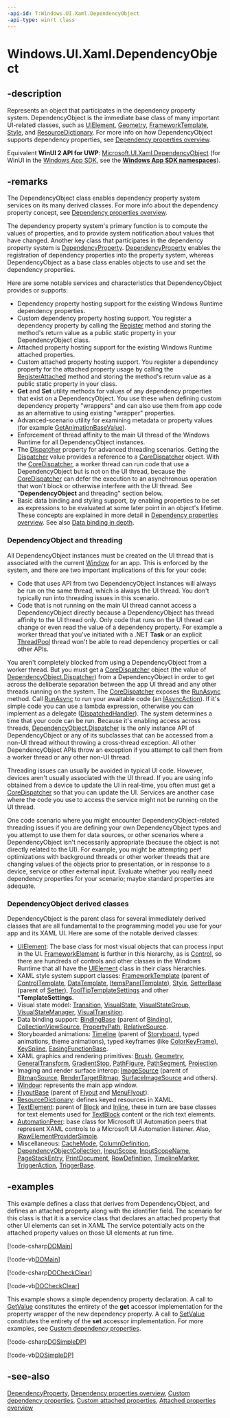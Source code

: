 ```yaml
---
-api-id: T:Windows.UI.Xaml.DependencyObject
-api-type: winrt class
---
```


<!-- Class syntax.
public class DependencyObject : Windows.UI.Xaml.IDependencyObject, Windows.UI.Xaml.IDependencyObject2
-->

# Windows.UI.Xaml.DependencyObject

## -description
Represents an object that participates in the dependency property system. DependencyObject is the immediate base class of many important UI-related classes, such as [UIElement](uielement.md), [Geometry](../windows.ui.xaml.media/geometry.md), [FrameworkTemplate](frameworktemplate.md), [Style](style.md), and [ResourceDictionary](resourcedictionary.md). For more info on how DependencyObject supports dependency properties, see [Dependency properties overview](/windows/uwp/xaml-platform/dependency-properties-overview).

Equivalent **WinUI 2 API for UWP**: [Microsoft.UI.Xaml.DependencyObject](/windows/winui/api/microsoft.ui.xaml.dependencyobject) (for WinUI in the [Windows App SDK](/windows/apps/windows-app-sdk/), see the **[Windows App SDK namespaces](/windows/windows-app-sdk/api/winrt/)**).

## -remarks
The DependencyObject class enables dependency property system services on its many derived classes. For more info about the dependency property concept, see [Dependency properties overview](/windows/uwp/xaml-platform/dependency-properties-overview).

The dependency property system's primary function is to compute the values of properties, and to provide system notification about values that have changed. Another key class that participates in the dependency property system is [DependencyProperty](dependencyproperty.md). [DependencyProperty](dependencyproperty.md) enables the registration of dependency properties into the property system, whereas DependencyObject as a base class enables objects to use and set the dependency properties.

Here are some notable services and characteristics that DependencyObject provides or supports:


+ Dependency property hosting support for the existing Windows Runtime dependency properties.
+ Custom dependency property hosting support. You register a dependency property by calling the [Register](dependencyproperty_register_1826645607.md) method and storing the method's return value as a public static property in your DependencyObject class.
+ Attached property hosting support for the existing Windows Runtime attached properties.
+ Custom attached property hosting support. You register a dependency property for the attached property usage by calling the [RegisterAttached](dependencyproperty_registerattached_1163670284.md) method and storing the method's return value as a public static property in your class.
+ **Get** and **Set** utility methods for values of any dependency properties that exist on a DependencyObject. You use these when defining custom dependency property "wrappers" and can also use them from app code as an alternative to using existing "wrapper" properties.
+ Advanced-scenario utility for examining metadata or property values (for example [GetAnimationBaseValue](dependencyobject_getanimationbasevalue_1072186849.md)).
+ Enforcement of thread affinity to the main UI thread of the Windows Runtime for all DependencyObject instances.
+ The [Dispatcher](dependencyobject_dispatcher.md) property for advanced threading scenarios. Getting the [Dispatcher](dependencyobject_dispatcher.md) value provides a reference to a [CoreDispatcher](../windows.ui.core/coredispatcher.md) object. With the [CoreDispatcher](../windows.ui.core/coredispatcher.md), a worker thread can run code that use a DependencyObject but is not on the UI thread, because the [CoreDispatcher](../windows.ui.core/coredispatcher.md) can defer the execution to an asynchronous operation that won't block or otherwise interfere with the UI thread. See "**DependencyObject** and threading" section below.
+ Basic data binding and styling support, by enabling properties to be set as expressions to be evaluated at some later point in an object's lifetime. These concepts are explained in more detail in [Dependency properties overview](/windows/uwp/xaml-platform/dependency-properties-overview). See also [Data binding in depth](/windows/uwp/data-binding/data-binding-in-depth).


### **DependencyObject** and threading

All DependencyObject instances must be created on the UI thread that is associated with the current [Window](window.md) for an app. This is enforced by the system, and there are two important implications of this for your code:
+ Code that uses API from two DependencyObject instances will always be run on the same thread, which is always the UI thread. You don't typically run into threading issues in this scenario.
+ Code that is not running on the main UI thread cannot access a DependencyObject directly because a DependencyObject has thread affinity to the UI thread only. Only code that runs on the UI thread can change or even read the value of a dependency property. For example a worker thread that you've initiated with a .NET **Task** or an explicit [ThreadPool](../windows.system.threading/threadpool.md) thread won't be able to read dependency properties or call other APIs.


You aren't completely blocked from using a DependencyObject from a worker thread. But you must get a [CoreDispatcher](../windows.ui.core/coredispatcher.md) object (the value of [DependencyObject.Dispatcher](dependencyobject_dispatcher.md)) from a DependencyObject in order to get across the deliberate separation between the app UI thread and any other threads running on the system. The [CoreDispatcher](../windows.ui.core/coredispatcher.md) exposes the [RunAsync](../windows.ui.core/coredispatcher_runasync_447339746.md) method. Call [RunAsync](../windows.ui.core/coredispatcher_runasync_447339746.md) to run your awaitable code (an [IAsyncAction](../windows.foundation/iasyncaction.md)). If it's simple code you can use a lambda expression, otherwise you can implement as a delegate ([DispatchedHandler](../windows.ui.core/dispatchedhandler.md)). The system determines a time that your code can be run. Because it's enabling access across threads, [DependencyObject.Dispatcher](dependencyobject_dispatcher.md) is the only instance API of DependencyObject or any of its subclasses that can be accessed from a non-UI thread without throwing a cross-thread exception. All other DependencyObject APIs throw an exception if you attempt to call them from a worker thread or any other non-UI thread.

Threading issues can usually be avoided in typical UI code. However, devices aren't usually associated with the UI thread. If you are using info obtained from a device to update the UI in real-time, you often must get a [CoreDispatcher](../windows.ui.core/coredispatcher.md) so that you can update the UI. Services are another case where the code you use to access the service might not be running on the UI thread.

One code scenario where you might encounter DependencyObject-related threading issues if you are defining your own DependencyObject types and you attempt to use them for data sources, or other scenarios where a DependencyObject isn't necessarily appropriate (because the object is not directly related to the UI). For example, you might be attempting perf optimizations with background threads or other worker threads that are changing values of the objects prior to presentation, or in response to a device, service or other external input. Evaluate whether you really need dependency properties for your scenario; maybe standard properties are adequate.

### **DependencyObject** derived classes

DependencyObject is the parent class for several immediately derived classes that are all fundamental to the programming model you use for your app and its XAML UI. Here are some of the notable derived classes:

+ [UIElement](uielement.md): The base class for most visual objects that can process input in the UI. [FrameworkElement](frameworkelement.md) is further in this hierarchy, as is [Control](../windows.ui.xaml.controls/control.md), so there are hundreds of controls and other classes in the Windows Runtime that all have the [UIElement](uielement.md) class in their class hierarchies.
+ XAML style system support classes: [FrameworkTemplate](frameworktemplate.md) (parent of [ControlTemplate](../windows.ui.xaml.controls/controltemplate.md), [DataTemplate](datatemplate.md), [ItemsPanelTemplate](../windows.ui.xaml.controls/itemspaneltemplate.md)), [Style](style.md), [SetterBase](setterbase.md) (parent of [Setter](setter.md)), [ToolTipTemplateSettings](../windows.ui.xaml.controls.primitives/tooltiptemplatesettings.md) and other ***TemplateSettings**.
+ Visual state model: [Transition](../windows.ui.xaml.media.animation/transition.md), [VisualState](visualstate.md), [VisualStateGroup](visualstategroup.md), [VisualStateManager](visualstatemanager.md), [VisualTransition](visualtransition.md).
+ Data binding support: [BindingBase](../windows.ui.xaml.data/bindingbase.md) (parent of [Binding](../windows.ui.xaml.data/binding.md)), [CollectionViewSource](../windows.ui.xaml.data/collectionviewsource.md), [PropertyPath](propertypath.md), [RelativeSource](../windows.ui.xaml.data/relativesource.md).
+ Storyboarded animations: [Timeline](../windows.ui.xaml.media.animation/timeline.md) (parent of [Storyboard](../windows.ui.xaml.media.animation/storyboard.md), typed animations, theme animations), typed keyframes (like [ColorKeyFrame](../windows.ui.xaml.media.animation/colorkeyframe.md)), [KeySpline](../windows.ui.xaml.media.animation/keyspline.md), [EasingFunctionBase](../windows.ui.xaml.media.animation/easingfunctionbase.md).
+ XAML graphics and rendering primitives: [Brush](../windows.ui.xaml.media/brush.md), [Geometry](../windows.ui.xaml.media/geometry.md), [GeneralTransform](../windows.ui.xaml.media/generaltransform.md), [GradientStop](../windows.ui.xaml.media/gradientstop.md), [PathFigure](../windows.ui.xaml.media/pathfigure.md), [PathSegment](../windows.ui.xaml.media/pathsegment.md), [Projection](../windows.ui.xaml.media/projection.md).
+ Imaging and render surface interop: [ImageSource](../windows.ui.xaml.media/imagesource.md) (parent of [BitmapSource](../windows.ui.xaml.media.imaging/bitmapsource.md), [RenderTargetBitmap](../windows.ui.xaml.media.imaging/rendertargetbitmap.md), [SurfaceImageSource](../windows.ui.xaml.media.imaging/surfaceimagesource.md) and others).
+ [Window](window.md): represents the main app window.
+ [FlyoutBase](../windows.ui.xaml.controls.primitives/flyoutbase.md) (parent of [Flyout](../windows.ui.xaml.controls/flyout.md) and [MenuFlyout](../windows.ui.xaml.controls/menuflyout.md)).
+ [ResourceDictionary](resourcedictionary.md): defines keyed resources in XAML.
+ [TextElement](../windows.ui.xaml.documents/textelement.md): parent of [Block](../windows.ui.xaml.documents/block.md) and [Inline](../windows.ui.xaml.documents/inline.md), these in turn are base classes for text elements used for [TextBlock](../windows.ui.xaml.controls/textblock.md) content or the rich text elements.
+ [AutomationPeer](../windows.ui.xaml.automation.peers/automationpeer.md): base class for Microsoft UI Automation peers that represent XAML controls to a Microsoft UI Automation listener. Also, [IRawElementProviderSimple](../windows.ui.xaml.automation.provider/irawelementprovidersimple.md).
+ Miscellaneous: [CacheMode](uielement_cachemode.md), [ColumnDefinition](../windows.ui.xaml.controls/columndefinition.md), [DependencyObjectCollection](dependencyobjectcollection.md), [InputScope](../windows.ui.xaml.input/inputscope.md), [InputScopeName](../windows.ui.xaml.input/inputscopename.md), [PageStackEntry](../windows.ui.xaml.navigation/pagestackentry.md), [PrintDocument](../windows.ui.xaml.printing/printdocument.md), [RowDefinition](../windows.ui.xaml.controls/rowdefinition.md), [TimelineMarker](../windows.ui.xaml.media/timelinemarker.md), [TriggerAction](triggeraction.md), [TriggerBase](triggerbase.md).


## -examples
This example defines a class that derives from DependencyObject, and defines an attached property along with the identifier field. The scenario for this class is that it is a service class that declares an attached property that other UI elements can set in XAML The service potentially acts on the attached property values on those UI elements at run time.



[!code-csharp[DOMain](../windows.ui.xaml/code/DOandDP/csharp/Class1.cs#SnippetDOMain)]

[!code-vb[DOMain](../windows.ui.xaml/code/DOandDP/vbnet/Class1.vb#SnippetDOMain)]

[!code-csharp[DOCheckClear](../windows.ui.xaml/code/DOandDP/csharp/Class1.cs#SnippetDOCheckClear)]

[!code-vb[DOCheckClear](../windows.ui.xaml/code/DOandDP/vbnet/Class1.vb#SnippetDOCheckClear)]

This example shows a simple dependency property declaration. A call to [GetValue](dependencyobject_getvalue_1188551207.md) constitutes the entirety of the **get** accessor implementation for the property wrapper of the new dependency property. A call to [SetValue](dependencyobject_setvalue_52578133.md) constitutes the entirety of the **set** accessor implementation. For more examples, see [Custom dependency properties](/windows/uwp/xaml-platform/custom-dependency-properties).



[!code-csharp[DOSimpleDP](../windows.ui.xaml/code/DOandDP/csharp/Class1.cs#DOSimpleDP)]

[!code-vb[DOSimpleDP](../windows.ui.xaml/code/DOandDP/vbnet/Class1.vb#DOSimpleDP)]

## -see-also
[DependencyProperty](dependencyproperty.md), [Dependency properties overview](/windows/uwp/xaml-platform/dependency-properties-overview), [Custom dependency properties](/windows/uwp/xaml-platform/custom-dependency-properties), [Custom attached properties](/windows/uwp/xaml-platform/custom-attached-properties), [Attached properties overview](/windows/uwp/xaml-platform/attached-properties-overview)
